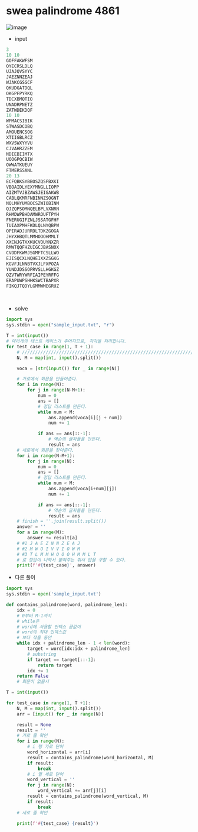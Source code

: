 # swea palindrome 4861

![image](https://s3.us-west-2.amazonaws.com/secure.notion-static.com/03ed9b9c-0511-4bd8-b92f-78d0b2ba0fd1/Untitled.png?X-Amz-Algorithm=AWS4-HMAC-SHA256&X-Amz-Content-Sha256=UNSIGNED-PAYLOAD&X-Amz-Credential=AKIAT73L2G45EIPT3X45%2F20230315%2Fus-west-2%2Fs3%2Faws4_request&X-Amz-Date=20230315T000411Z&X-Amz-Expires=86400&X-Amz-Signature=2f848f8489321e19750ea7fe7ef31c2931904d5205dcaba2e9f433944ae4f8ac&X-Amz-SignedHeaders=host&response-content-disposition=filename%3D%22Untitled.png%22&x-id=GetObject)

- input

```python
3
10 10
GOFFAKWFSM
OYECRSLDLQ
UJAJQVSYYC
JAEZNNZEAJ
WJAKCGSGCF
QKUDGATDQL
OKGPFPYRKQ
TDCXBMQTIO
UNADRPNETZ
ZATWDEKDQF
10 10
WPMACSIBIK
STWASDCOBQ
AMOUENCSOG
XTIIGBLRCZ
WXVSWXYYVU
CJVAHRZZEM
NDIEBIIMTX
UOOGPQCBIW
OWWATKUEUY
FTMERSSANL
20 13
ECFQBKSYBBOSZQSFBXKI
VBOAIDLYEXYMNGLLIOPP
AIZMTVJBZAWSJEIGAKWB
CABLQKMRFNBINNZSOGNT
NQLMHYUMBOCSZWIOBINM
QJZQPSOMNQELBPLVXNRN
RHMDWPBHDAMWROUFTPYH
FNERUGIFZNLJSSATGFHF
TUIAXPMHFKDLQLNYQBPW
OPIRADJURRDLTDKZGOGA
JHYXHBQTLMMHOOOHMMLT
XXCNJGTXXKUCVOUYNXZR
RMWTQQFHZUIGCJBASNOX
CVODFKWMJSGMFTCSLLWO
EJISQCXLNQHEIXXZSGKG
KGVFJLNNBTVXJLFXPOZA
YUNDJDSSOPRVSLLHGKGZ
OZVTWRYWRFIAIPEYRFFG
ERAPUWPSHHKSWCTBAPXR
FIKQJTQDYLGMMWMEGRUZ
```

</br>

- solve

```python
import sys
sys.stdin = open("sample_input.txt", "r")

T = int(input())
# 여러개의 테스트 케이스가 주어지므로, 각각을 처리합니다.
for test_case in range(1, T + 1):
    # ///////////////////////////////////////////////////////////////////////////////////
    N, M = map(int, input().split())

    voca = [str(input()) for _ in range(N)]

    # 가로에서 회문을 만들어준다.
    for i in range(N):
        for j in range(N-M+1):
            num = 0
            ans = []
            # 정답 리스트를 만든다.
            while num < M:
                ans.append(voca[i][j + num])
                num += 1

            if ans == ans[::-1]:
                # 역순의 글자들을 만든다.
                result = ans
    # 세로에서 회문을 찾아준다.
    for i in range(N-M+1):
        for j in range(N):
            num = 0
            ans = []
            # 정답 리스트를 만든다.
            while num < M:
                ans.append(voca[i+num][j])
                num += 1

            if ans == ans[::-1]:
                # 역순의 글자들을 만든다.
                result = ans
    # finish = ''.join(result.split())
    answer = ''
    for a in range(M):
        answer += result[a]
    # #1 J A E Z N N Z E A J
    # #2 M W O I V V I O W M
    # #3 T L M M H O O O H M M L T
    # 로 정답이 나와서 붙여주는 줘서 답을 구할 수 있다.
    print(f'#{test_case}', answer)

```

- 다른 풀이

```python
import sys
sys.stdin = open('sample_input.txt')

def contains_palindrome(word, palindrome_len):
    idx = 0
    # 0부터 M-1까지
    # while은
    # word에 사용할 인덱스 끝값이
    # word의 최대 인덱스값
    # 보다 작을 동안
    while idx + palindrome_len - 1 < len(word):
        target = word[idx:idx + palindrome_len]
        # substring
        if target == target[::-1]:
            return target
        idx += 1
    return False
    # 회문이 없을시

T = int(input())

for test_case in range(1, T +1):
    N, M = map(int, input().split())
    arr = [input() for _ in range(N)]

    result = None
    result = ''
    # 가로 줄 확인
    for i in range(N):
        # i 행 가로 단어
        word_horizontal = arr[i]
        result = contains_palindrome(word_horizontal, M)
        if result:
            break
        # i 열 세로 단어
        word_vertical = ''
        for j in range(N):
            word_vertical += arr[j][i]
        result = contains_palindrome(word_vertical, M)
        if result:
            break
    # 세로 줄 확인

    print(f'#{test_case} {result}')
```